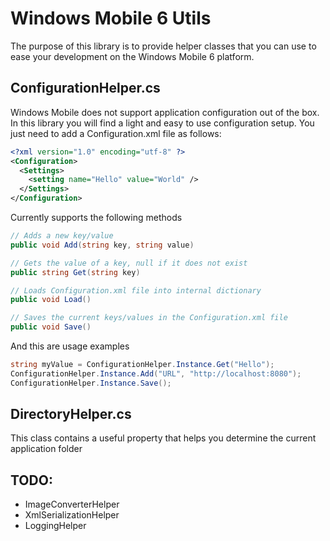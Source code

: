Windows Mobile 6 Utils
======================

The purpose of this library is to provide helper classes that you can use to ease your
development on the Windows Mobile 6 platform.

ConfigurationHelper.cs
----------------------
Windows Mobile does not support application configuration out of the box. In this library
you will find a light and easy to use configuration setup. You just need to add a Configuration.xml file as follows:

```xml
<?xml version="1.0" encoding="utf-8" ?>
<Configuration>
  <Settings>
    <setting name="Hello" value="World" />
  </Settings>
</Configuration>
```

Currently supports the following methods

```c#
// Adds a new key/value
public void Add(string key, string value)

// Gets the value of a key, null if it does not exist
public string Get(string key)

// Loads Configuration.xml file into internal dictionary
public void Load()

// Saves the current keys/values in the Configuration.xml file
public void Save()
```

And this are usage examples

```c#
string myValue = ConfigurationHelper.Instance.Get("Hello");
ConfigurationHelper.Instance.Add("URL", "http://localhost:8080");
ConfigurationHelper.Instance.Save();
```

DirectoryHelper.cs
------------------
This class contains a useful property that helps you determine the current application folder

TODO:
-----

- ImageConverterHelper
- XmlSerializationHelper
- LoggingHelper